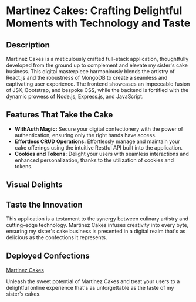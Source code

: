 # Martinez Cakes: Crafting Delightful Moments with Technology and Taste

## Description
Martinez Cakes is a meticulously crafted full-stack application, thoughtfully developed from the ground up to complement and elevate my sister's cake business. This digital masterpiece harmoniously blends the artistry of React.js and the robustness of MongoDB to create a seamless and captivating user experience. The frontend showcases an impeccable fusion of JSX, Bootstrap, and bespoke CSS, while the backend is fortified with the dynamic prowess of Node.js, Express.js, and JavaScript.

## Features That Take the Cake
- **WithAuth Magic:** Secure your digital confectionery with the power of authentication, ensuring only the right hands have access.
- **Effortless CRUD Operations:** Effortlessly manage and maintain your cake offerings using the intuitive Restful API built into the application.
- **Cookies and Tokens:** Delight your users with seamless interactions and enhanced personalization, thanks to the utilization of cookies and tokens.

## Visual Delights


## Taste the Innovation
This application is a testament to the synergy between culinary artistry and cutting-edge technology. Martinez Cakes infuses creativity into every byte, ensuring my sister's cake business is presented in a digital realm that's as delicious as the confections it represents.

## Deployed Confections
[Martinez Cakes]()

Unleash the sweet potential of Martinez Cakes and treat your users to a delightful online experience that's as unforgettable as the taste of my sister's cakes.

